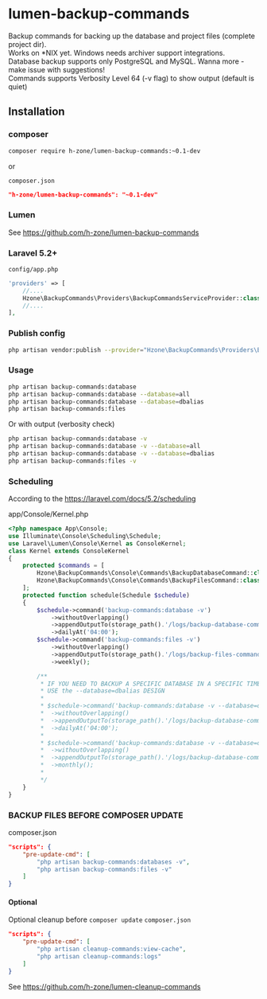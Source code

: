 # lumen-backup-commands
Backup commands for backing up the database and project files (complete project dir).<br>
Works on \*NIX yet. Windows needs archiver support integrations.<br>
Database backup supports only PostgreSQL and MySQL. Wanna more - make issue with suggestions!<br>
Commands supports Verbosity Level 64 (-v flag) to show output (default is quiet)

## Installation

### composer

```bash
composer require h-zone/lumen-backup-commands:~0.1-dev
```

or

`composer.json`
```json
"h-zone/lumen-backup-commands": "~0.1-dev"
```

### Lumen
See https://github.com/h-zone/lumen-backup-commands

### Laravel 5.2+
`config/app.php`
```php
'providers' => [
    //....
    Hzone\BackupCommands\Providers\BackupCommandsServiceProvider::class,
    //....
],
```

### Publish config
```sh
php artisan vendor:publish --provider="Hzone\BackupCommands\Providers\BackupCommandsServiceProvider" --tag="config"
```

### Usage
```sh
php artisan backup-commands:database
php artisan backup-commands:database --database=all
php artisan backup-commands:database --database=dbalias
php artisan backup-commands:files
```
Or with output (verbosity check)
```sh
php artisan backup-commands:database -v
php artisan backup-commands:database -v --database=all
php artisan backup-commands:database -v --database=dbalias
php artisan backup-commands:files -v
```

### Scheduling
According to the https://laravel.com/docs/5.2/scheduling

app/Console/Kernel.php
```php
<?php namespace App\Console;
use Illuminate\Console\Scheduling\Schedule;
use Laravel\Lumen\Console\Kernel as ConsoleKernel;
class Kernel extends ConsoleKernel
{
	protected $commands = [
		Hzone\BackupCommands\Console\Commands\BackupDatabaseCommand::class,
		Hzone\BackupCommands\Console\Commands\BackupFilesCommand::class,
	];
	protected function schedule(Schedule $schedule)
	{
		$schedule->command('backup-commands:database -v')
			->withoutOverlapping()
			->appendOutputTo(storage_path().'/logs/backup-database-commands_'.date('Y-M-D_H-i-s').'.log')
			->dailyAt('04:00');
		$schedule->command('backup-commands:files -v')
			->withoutOverlapping()
			->appendOutputTo(storage_path().'/logs/backup-files-commands_'.date('Y-M-D_H-i-s').'.log')
			->weekly();

		/**
		 * IF YOU NEED TO BACKUP A SPECIFIC DATABASE IN A SPECIFIC TIME,
		 * USE the --database=dbalias DESIGN
		 * 
		 * $schedule->command('backup-commands:database -v --database=dbalias1')
		 * 	->withoutOverlapping()
		 * 	->appendOutputTo(storage_path().'/logs/backup-database-commands_dbalias1_'.date('Y-M-D_H-i-s').'.log')
		 * 	->dailyAt('04:00');
		 *
		 * $schedule->command('backup-commands:database -v --database=dbalias2')
		 * 	->withoutOverlapping()
		 * 	->appendOutputTo(storage_path().'/logs/backup-database-commands_dbalias2_'.date('Y-M-D_H-i-s').'.log')
		 * 	->monthly();
		 * 
		 */
	}
}

```

### BACKUP FILES BEFORE COMPOSER UPDATE
composer.json
```json
"scripts": {
    "pre-update-cmd": [
        "php artisan backup-commands:databases -v",
        "php artisan backup-commands:files -v"
    ]
}
```

#### Optional
Optional cleanup before `composer update`
`composer.json`
```json
"scripts": {
    "pre-update-cmd": [
        "php artisan cleanup-commands:view-cache",
        "php artisan cleanup-commands:logs"
    ]
}
```
See https://github.com/h-zone/lumen-cleanup-commands

